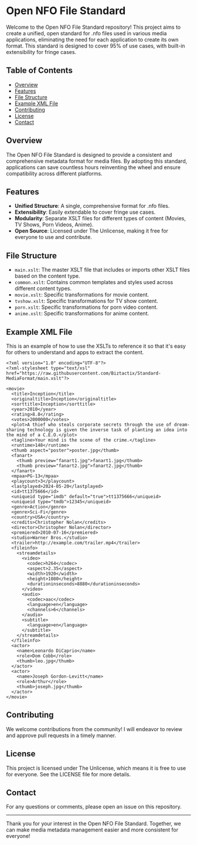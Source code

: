 # Open NFO File Standard

Welcome to the Open NFO File Standard repository! This project aims to create a unified, open standard for .nfo files used in various media applications, eliminating the need for each application to create its own format. This standard is designed to cover 95% of use cases, with built-in extensibility for fringe cases.

## Table of Contents

- [Overview](#overview)
- [Features](#features)
- [File Structure](#file-structure)
- [Example XML File](#example-xml-file)
- [Contributing](#contributing)
- [License](#license)
- [Contact](#contact)

## Overview

The Open NFO File Standard is designed to provide a consistent and comprehensive metadata format for media files. By adopting this standard, applications can save countless hours reinventing the wheel and ensure compatibility across different platforms.

## Features

- **Unified Structure**: A single, comprehensive format for .nfo files.
- **Extensibility**: Easily extendable to cover fringe use cases.
- **Modularity**: Separate XSLT files for different types of content (Movies, TV Shows, Porn Videos, Anime).
- **Open Source**: Licensed under The Unlicense, making it free for everyone to use and contribute.

## File Structure

- `main.xslt`: The master XSLT file that includes or imports other XSLT files based on the content type.
- `common.xslt`: Contains common templates and styles used across different content types.
- `movie.xslt`: Specific transformations for movie content.
- `tvshow.xslt`: Specific transformations for TV show content.
- `porn.xslt`: Specific transformations for porn video content.
- `anime.xslt`: Specific transformations for anime content.

## Example XML File
This is an example of how to use the XSLTs to reference it so that it's easy for others to understand and apps to extract the content.
```
<?xml version="1.0" encoding="UTF-8"?>
<?xml-stylesheet type="text/xsl" href="https://raw.githubusercontent.com/Biztactix/Standard-MediaFormat/main.xslt"?>

<movie>
  <title>Inception</title>
  <originaltitle>Inception</originaltitle>
  <sorttitle>Inception</sorttitle>
  <year>2010</year>
  <rating>8.8</rating>
  <votes>2000000</votes>
  <plot>A thief who steals corporate secrets through the use of dream-sharing technology is given the inverse task of planting an idea into the mind of a C.E.O.</plot>
  <tagline>Your mind is the scene of the crime.</tagline>
  <runtime>148</runtime>
  <thumb aspect="poster">poster.jpg</thumb>
  <fanart>
    <thumb preview="fanart1.jpg">fanart1.jpg</thumb>
    <thumb preview="fanart2.jpg">fanart2.jpg</thumb>
  </fanart>
  <mpaa>PG-13</mpaa>
  <playcount>3</playcount>
  <lastplayed>2024-05-20</lastplayed>
  <id>tt1375666</id>
  <uniqueid type="imdb" default="true">tt1375666</uniqueid>
  <uniqueid type="tmdb">12345</uniqueid>
  <genre>Action</genre>
  <genre>Sci-Fi</genre>
  <country>USA</country>
  <credits>Christopher Nolan</credits>
  <director>Christopher Nolan</director>
  <premiered>2010-07-16</premiered>
  <studio>Warner Bros.</studio>
  <trailer>http://example.com/trailer.mp4</trailer>
  <fileinfo>
    <streamdetails>
      <video>
        <codec>h264</codec>
        <aspect>2.35</aspect>
        <width>1920</width>
        <height>1080</height>
        <durationinseconds>8880</durationinseconds>
      </video>
      <audio>
        <codec>aac</codec>
        <language>en</language>
        <channels>6</channels>
      </audio>
      <subtitle>
        <language>en</language>
      </subtitle>
    </streamdetails>
  </fileinfo>
  <actor>
    <name>Leonardo DiCaprio</name>
    <role>Dom Cobb</role>
    <thumb>leo.jpg</thumb>
  </actor>
  <actor>
    <name>Joseph Gordon-Levitt</name>
    <role>Arthur</role>
    <thumb>joseph.jpg</thumb>
  </actor>
</movie>
```

## Contributing

We welcome contributions from the community! 
I will endeavor to review and approve pull requests in a timely manner.

## License

This project is licensed under The Unlicense, which means it is free to use for everyone. See the LICENSE file for more details.

## Contact

For any questions or comments, please open an issue on this repository.

---

Thank you for your interest in the Open NFO File Standard. Together, we can make media metadata management easier and more consistent for everyone!
